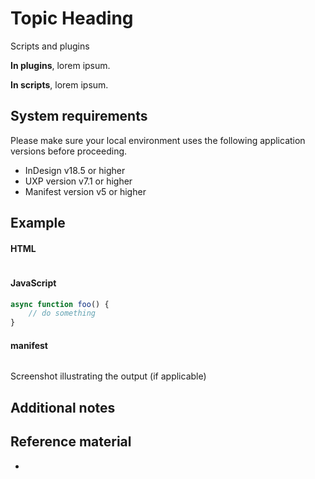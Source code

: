 <!-- 
Use this doc for internal purposes. Make sure you include the following information in the recipes

import { Link } from 'gatsby';
import { siteConfig } from '../../../../site-config';
-->

# Topic Heading
<!-- Introduce the topic with concepts. -->


<!-- Difference in behavior between scripts and plugins and prerequisites -->
<InlineAlert variant="info" slots="header, text1, text2"/>

Scripts and plugins

**In plugins**, lorem ipsum.

**In scripts**, lorem ipsum.



## System requirements
Please make sure your local environment uses the following application versions before proceeding.
- InDesign v18.5 or higher
- UXP version v7.1 or higher
- Manifest version v5 or higher


## Example
<!-- Provide a simple example using code snippets -->

<CodeBlock slots="heading, code" repeat="3" languages="HTML, JavaScript, JSON" />

#### HTML
```html
```

#### JavaScript
```js
async function foo() {
    // do something
}
```

#### manifest
```json
```


Screenshot illustrating the output (if applicable)

## Additional notes


## Reference material
<!-- Recipes should end with links to API docs used in the code above -->
- <!-- <a href={`${siteConfig.uxpApiPath}`}>API</a> -->

